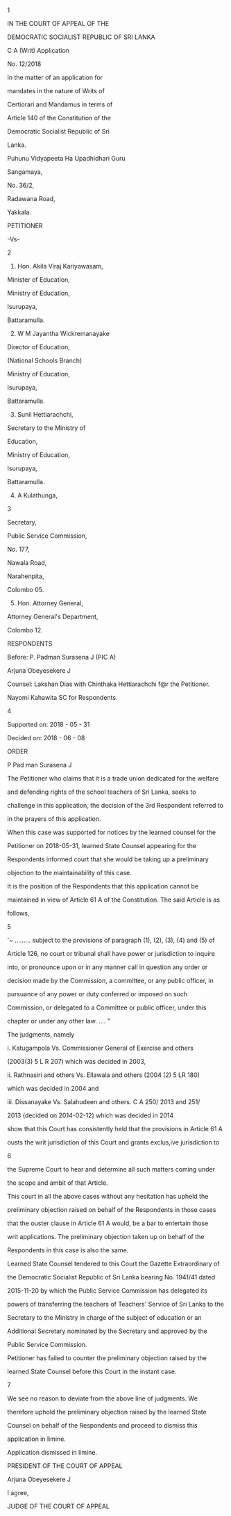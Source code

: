 1

IN THE COURT OF APPEAL OF THE

DEMOCRATIC SOCIALIST REPUBLIC OF SRI LANKA

C A (Writ) Application

No. 12/2018

In the matter of an application for

mandates in the nature of Writs of

Certiorari and Mandamus in terms of

Article 140 of the Constitution of the

Democratic Socialist Republic of Sri

Lanka.

Puhunu Vidyapeeta Ha Upadhidhari Guru

Sangamaya,

No. 36/2,

Radawana Road,

Yakkala.

PETITIONER

-Vs-

2

1. Hon. Akila Viraj Kariyawasam,

Minister of Education,

Ministry of Education,

Isurupaya,

Battaramulla.

2. W M Jayantha Wickremanayake

Director of Education,

(National Schools Branch)

Ministry of Education,

Isurupaya,

Battaramulla.

3. Sunil Hettiarachchi,

Secretary to the Ministry of

Education,

Ministry of Education,

Isurupaya,

Battaramulla.

4. A Kulathunga,

3

Secretary,

Public Service Commission,

No. 177,

Nawala Road,

Narahenpita,

Colombo 05.

5. Hon. Attorney General,

Attorney General's Department,

Colombo 12.

RESPONDENTS

Before: P. Padman Surasena J (PIC A)

Arjuna Obeyesekere J

Counsel: Lakshan Dias with Chinthaka Hettiarachchi f@r the Petitioner.

Nayomi Kahawita SC for Respondents.

4

Supported on: 2018 - 05 - 31

Decided on: 2018 - 06 - 08

ORDER

P Pad man Surasena J

The Petitioner who claims that it is a trade union dedicated for the welfare

and defending rights of the school teachers of Sri Lanka, seeks to

challenge in this application, the decision of the 3rd Respondent referred to

in the prayers of this application.

When this case was supported for notices by the learned counsel for the

Petitioner on 2018-05-31, learned State Counsel appearing for the

Respondents informed court that she would be taking up a preliminary

objection to the maintainability of this case.

It is the position of the Respondents that this application cannot be

maintained in view of Article 61 A of the Constitution. The said Article is as

follows,

5

'~ ......... subject to the provisions of paragraph (1), (2), (3), (4) and (5) of

Article 126, no court or tribunal shall have power or jurisdiction to inquire

into, or pronounce upon or in any manner call in question any order or

decision made by the Commission, a committee, or any public officer, in

pursuance of any power or duty conferred or imposed on such

Commission, or delegated to a Committee or public officer, under this

chapter or under any other law. .... "

The judgments, namely

i. Katugampola Vs. Commissioner General of Exercise and others

(2003(3) 5 L R 207) which was decided in 2003,

ii. Rathnasiri and others Vs. Ellawala and others (2004 (2) 5 LR 180)

which was decided in 2004 and

iii. Dissanayake Vs. Salahudeen and others. C A 250/ 2013 and 251/

2013 (decided on 2014-02-12) which was decided in 2014

show that this Court has consistently held that the provisions in Article 61 A

ousts the writ jurisdiction of this Court and grants exclus,ive jurisdiction to

6

the Supreme Court to hear and determine all such matters coming under

the scope and ambit of that Article.

This court in all the above cases without any hesitation has upheld the

preliminary objection raised on behalf of the Respondents in those cases

that the ouster clause in Article 61 A would, be a bar to entertain those

writ applications. The preliminary objection taken up on behalf of the

Respondents in this case is also the same.

Learned State Counsel tendered to this Court the Gazette Extraordinary of

the Democratic Socialist Republic of Sri Lanka bearing No. 1941/41 dated

2015-11-20 by which the Public Service Commission has delegated its

powers of transferring the teachers of Teachers' Service of Sri Lanka to the

Secretary to the Ministry in charge of the subject of education or an

Additional Secretary nominated by the Secretary and approved by the

Public Service Commission.

Petitioner has failed to counter the preliminary objection raised by the

learned State Counsel before this Court in the instant case.

7

We see no reason to deviate from the above line of judgments. We

therefore uphold the preliminary objection raised by the learned State

Counsel on behalf of the Respondents and proceed to dismiss this

application in limine.

Application dismissed in limine.

PRESIDENT OF THE COURT OF APPEAL

Arjuna Obeyesekere J

I agree,

JUDGE OF THE COURT OF APPEAL